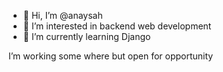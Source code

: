 - 👋 Hi, I’m @anaysah
- 👀 I’m interested in backend web development
- 🌱 I’m currently learning Django

I’m working some where but open for opportunity

<!---
anaysah/anaysah is a ✨ special ✨ repository because its `README.md` (this file) appears on your GitHub profile.
You can click the Preview link to take a look at your changes.
--->
